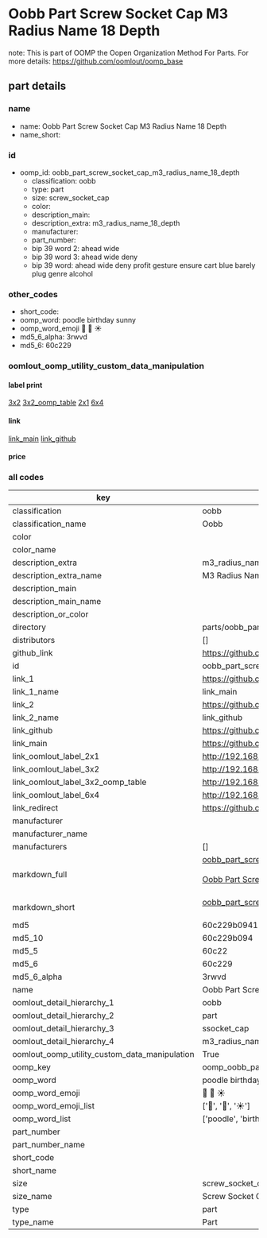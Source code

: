 # Oobb Part Screw Socket Cap M3 Radius Name 18 Depth  

note: This is part of OOMP the Oopen Organization Method For Parts. For more details: https://github.com/oomlout/oomp_base

##  part details
  







### name
* name: Oobb Part Screw Socket Cap M3 Radius Name 18 Depth
* name_short: 
### id
* oomp_id: oobb_part_screw_socket_cap_m3_radius_name_18_depth
  * classification: oobb
  * type: part
  * size: screw_socket_cap
  * color: 
  * description_main: 
  * description_extra: m3_radius_name_18_depth
  * manufacturer: 
  * part_number: 
  * bip 39 word 2: ahead wide
  * bip 39 word 3: ahead wide deny
  * bip 39 word: ahead wide deny profit gesture ensure cart blue barely plug genre alcohol

### other_codes
* short_code: 
* oomp_word: poodle birthday sunny
* oomp_word_emoji :poodle: :birthday: :sunny:
* md5_6_alpha: 3rwvd
* md5_6: 60c229






### oomlout_oomp_utility_custom_data_manipulation
#### label print
[3x2](http://192.168.1.245:1112/?label=oomp%203rwvd)
[3x2_oomp_table](http://192.168.1.108:1112/?label=oomp%203rwvd)
[2x1](http://192.168.1.242:1112/?label=oomp%203rwvd)
[6x4](http://192.168.1.55:1112/?label=oomp%203rwvd)    

#### link

[link_main](https://github.com/oomlout/oomlout_oomp_version_1_messy/tree/main/parts/oobb_part_screw_socket_cap_m3_radius_name_18_depth) [link_github](https://github.com/oomlout/oomlout_oomp_version_1_messy/tree/main/parts/oobb_part_screw_socket_cap_m3_radius_name_18_depth)                             

#### price







### all codes 
| key | value |  
| --- | --- |  
| classification | oobb |  
| classification_name | Oobb |  
| color |  |  
| color_name |  |  
| description_extra | m3_radius_name_18_depth |  
| description_extra_name | M3 Radius Name 18 Depth |  
| description_main |  |  
| description_main_name |  |  
| description_or_color |   |  
| directory | parts/oobb_part_screw_socket_cap_m3_radius_name_18_depth |  
| distributors | [] |  
| github_link | https://github.com/oomlout/oomlout_oomp_part_src/tree/main/parts/oobb_part_screw_socket_cap_m3_radius_name_18_depth |  
| id | oobb_part_screw_socket_cap_m3_radius_name_18_depth |  
| link_1 | https://github.com/oomlout/oomlout_oomp_version_1_messy/tree/main/parts/oobb_part_screw_socket_cap_m3_radius_name_18_depth |  
| link_1_name | link_main |  
| link_2 | https://github.com/oomlout/oomlout_oomp_version_1_messy/tree/main/parts/oobb_part_screw_socket_cap_m3_radius_name_18_depth |  
| link_2_name | link_github |  
| link_github | https://github.com/oomlout/oomlout_oomp_version_1_messy/tree/main/parts/oobb_part_screw_socket_cap_m3_radius_name_18_depth |  
| link_main | https://github.com/oomlout/oomlout_oomp_version_1_messy/tree/main/parts/oobb_part_screw_socket_cap_m3_radius_name_18_depth |  
| link_oomlout_label_2x1 | http://192.168.1.242:1112/?label=oomp%203rwvd |  
| link_oomlout_label_3x2 | http://192.168.1.245:1112/?label=oomp%203rwvd |  
| link_oomlout_label_3x2_oomp_table | http://192.168.1.108:1112/?label=oomp%203rwvd |  
| link_oomlout_label_6x4 | http://192.168.1.55:1112/?label=oomp%203rwvd |  
| link_redirect | https://github.com/oomlout/oomlout_oomp_version_1_messy/tree/main/parts/oobb_part_screw_socket_cap_m3_radius_name_18_depth |  
| manufacturer |  |  
| manufacturer_name |  |  
| manufacturers | [] |  
| markdown_full | [oobb_part_screw_socket_cap_m3_radius_name_18_depth](none)<br>[](none)<br>[Oobb Part Screw Socket Cap M3 Radius Name 18 Depth](none)<br><br> |  
| markdown_short | [oobb_part_screw_socket_cap_m3_radius_name_18_depth](none)<br><br> |  
| md5 | 60c229b0941844612d30babc757ea829 |  
| md5_10 | 60c229b094 |  
| md5_5 | 60c22 |  
| md5_6 | 60c229 |  
| md5_6_alpha | 3rwvd |  
| name | Oobb Part Screw Socket Cap M3 Radius Name 18 Depth |  
| oomlout_detail_hierarchy_1 | oobb |  
| oomlout_detail_hierarchy_2 | part |  
| oomlout_detail_hierarchy_3 | ssocket_cap |  
| oomlout_detail_hierarchy_4 | m3_radius_name_18_depth |  
| oomlout_oomp_utility_custom_data_manipulation | True |  
| oomp_key | oomp_oobb_part_screw_socket_cap_m3_radius_name_18_depth |  
| oomp_word | poodle birthday sunny |  
| oomp_word_emoji | :poodle: :birthday: :sunny: |  
| oomp_word_emoji_list | [':poodle:', ':birthday:', ':sunny:'] |  
| oomp_word_list | ['poodle', 'birthday', 'sunny'] |  
| part_number |  |  
| part_number_name |  |  
| short_code |  |  
| short_name |  |  
| size | screw_socket_cap |  
| size_name | Screw Socket Cap |  
| type | part |  
| type_name | Part |  
